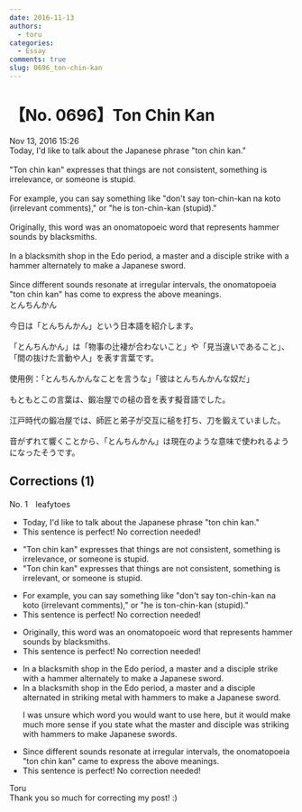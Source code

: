 ```yaml
---
date: 2016-11-13
authors:
  - toru
categories:
  - Essay
comments: true
slug: 0696_ton-chin-kan
---
```


# 【No. 0696】Ton Chin Kan
<div class="date">Nov 13, 2016 15:26</div>
<div id="post"><div id="body_show_ori">
Today, I'd like to talk about the Japanese phrase "ton chin kan."<br/><br/>"Ton chin kan" expresses that things are not consistent, something is irrelevance, or someone is stupid.<br/><br/>For example, you can say something like  "don't say ton-chin-kan na koto (irrelevant comments)," or "he is ton-chin-kan (stupid)." <br/><br/>Originally, this word was an onomatopoeic word that represents hammer sounds by blacksmiths.<br/><br/>In a blacksmith shop in the Edo period, a master and a disciple strike with a hammer alternately to make a Japanese sword.<br/><br/>Since different sounds resonate at irregular intervals, the onomatopoeia "ton chin kan" has come to express the above meanings.
</div></div>

<!-- more -->

<div id="post_ja"><div id="body_show_mo">
とんちんかん<br/><br/>今日は「とんちんかん」という日本語を紹介します。<br/><br/>「とんちんかん」は「物事の辻褄が合わないこと」や「見当違いであること」、「間の抜けた言動や人」を表す言葉です。<br/><br/>使用例：「とんちんかんなことを言うな」「彼はとんちんかんな奴だ」<br/><br/>もともとこの言葉は、鍛冶屋での槌の音を表す擬音語でした。<br/><br/>江戸時代の鍛冶屋では、師匠と弟子が交互に槌を打ち、刀を鍛えていました。<br/><br/>音がずれて響くことから、「とんちんかん」は現在のような意味で使われるようになったそうです。
</div></div>

## Corrections (1)
<div id="block"><div class="first_name"> No. 1　<span class="just_name">leafytoes</span></div><div id="block2">
<ul class="correction_field">
<li class="incorrect">Today, I'd like to talk about the Japanese phrase "ton chin kan."</li>
<li class="corrected perfect">This sentence is perfect! No correction needed!</li>
</ul>
<ul class="correction_field">
<li class="incorrect">"Ton chin kan" expresses that things are not consistent, something is irrelevance, or someone is stupid.</li>
<li class="corrected correct">
"Ton chin kan" expresses that things are not consistent, something is <span class="f_blue">irrelevant</span>, or someone is stupid.
</li>
</ul>
<ul class="correction_field">
<li class="incorrect">For example, you can say something like  "don't say ton-chin-kan na koto (irrelevant comments)," or "he is ton-chin-kan (stupid)." </li>
<li class="corrected perfect">This sentence is perfect! No correction needed!</li>
</ul>
<ul class="correction_field">
<li class="incorrect">Originally, this word was an onomatopoeic word that represents hammer sounds by blacksmiths.</li>
<li class="corrected perfect">This sentence is perfect! No correction needed!</li>
</ul>
<ul class="correction_field">
<li class="incorrect">In a blacksmith shop in the Edo period, a master and a disciple strike with a hammer alternately to make a Japanese sword.</li>
<li class="corrected correct">
In a blacksmith shop in the Edo period, a master and a disciple alternated in striking <span class="f_gray">metal </span>with hammers to make a Japanese sword.
<p class="correction_comment">I was unsure which word you would want to use here, but it would make much more sense if you state what the master and disciple was striking with hammers to make Japanese swords.</p>
</li>
</ul>
<ul class="correction_field">
<li class="incorrect">Since different sounds resonate at irregular intervals, the onomatopoeia "ton chin kan" came to express the above meanings.</li>
<li class="corrected perfect">This sentence is perfect! No correction needed!</li>
</ul>
</div><div class="name"><span class="just_name">Toru</span><br>
Thank you so much for correcting my post! :)
</div>
</div>
